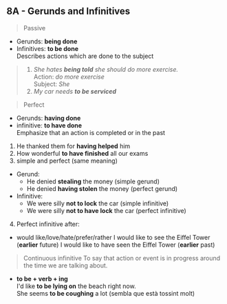 ## 8A - Gerunds and Infinitives

> Passive
- Gerunds: **being done**
- Infinitives: **to be done**  
Describes actions which are done to the subject
>  
>1. *She hates __being told__ she should do more exercise.*  
  Action: _do more exercise_   
  Subject: _She_
>2. *My car needs __to be serviced__*  

> Perfect
  - Gerunds: **having done**  
  - infinitive: **to have done**  
Emphasize that an action is completed or in the past
>  
1. He thanked them for **having helped** him
2. How wonderful **to have finished** all our exams
3. simple and perfect (same meaning)
  - Gerund:
    - He denied **stealing** the money (simple gerund)
    - He denied **having stolen** the money (perfect gerund)
  - Infinitive:
    - We were silly **not to lock** the car (simple infinitive)
    - We were silly **not to have lock** the car (perfect infinitive)
4. Perfect infinitive after:
  - would like/love/hate/prefer/rather
  I would like to see the Eiffel Tower (**earlier** future)
  I would like to have seen the Eiffel Tower (**earlier** past)  

> Continuous infinitive
To say that action or event is in progress around the time we are talking about.
 - **to be + verb + ing**  
  I'd like **to be lying on** the beach right now.  
  She seems **to be coughing** a lot (sembla que està tossint molt)
